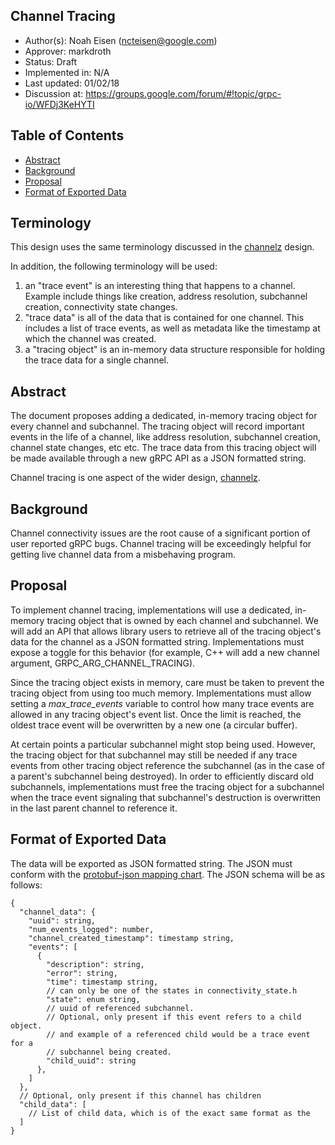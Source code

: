 Channel Tracing
----
* Author(s): Noah Eisen (ncteisen@google.com)
* Approver: markdroth
* Status: Draft
* Implemented in: N/A
* Last updated: 01/02/18
* Discussion at: https://groups.google.com/forum/#!topic/grpc-io/WFDj3KeHYTI

## Table of Contents

  * [Abstract](#abstract)
  * [Background](#background)
  * [Proposal](#proposal)
  * [Format of Exported Data](#format-of-exported-data)

## Terminology

This design uses the same terminology discussed in the [channelz](A14-channelz.md) design.

In addition, the following terminology will be used:
1.  an "trace event" is an interesting thing that happens to a channel. Example include things like creation, address resolution, subchannel creation, connectivity state changes.
2. "trace data" is all of the data that is contained for one channel. This includes a list of trace events, as well as metadata like the timestamp at which the channel was created.
3.  a "tracing object" is an in-memory data structure responsible for holding the trace data for a single channel.

## Abstract

The document proposes adding a dedicated, in-memory tracing object for every channel and subchannel. The tracing object will record important events in the life of a channel, like address resolution, subchannel creation, channel state changes, etc etc. The trace data from this tracing object will be made available through a new gRPC API as a JSON formatted string.

Channel tracing is one aspect of the wider design, [channelz](A14-channelz.md).

## Background

Channel connectivity issues are the root cause of a significant portion of user reported gRPC bugs. Channel tracing will be exceedingly helpful for getting live channel data from a misbehaving program.

## Proposal

To implement channel tracing, implementations will use a dedicated, in-memory tracing object that is owned by each channel and subchannel. We will add an API that allows library users to retrieve all of the tracing object's data for the channel as a JSON formatted string. Implementations must expose a toggle for this behavior (for example, C++ will add a new channel argument, GRPC_ARG_CHANNEL_TRACING).

Since the tracing object exists in memory, care must be taken to prevent the tracing object from using too much memory. Implementations must allow setting a _max_trace_events_ variable to control how many trace events are allowed in any tracing object's event list. Once the limit is reached, the oldest trace event will be overwritten by a new one (a circular buffer).

At certain points a particular subchannel might stop being used. However, the tracing object for that subchannel may still be needed if any trace events from other tracing object reference the subchannel (as in the case of a parent's subchannel being destroyed). In order to efficiently discard old subchannels, implementations must free the tracing object for a subchannel when the trace event signaling that subchannel's destruction is overwritten in the last parent channel to reference it.

## Format of Exported Data

The data will be exported as JSON formatted string. The JSON must conform with the [protobuf-json mapping chart](https://developers.google.com/protocol-buffers/docs/proto3#json). The JSON schema will be as follows:

```
{
  "channel_data": {
    "uuid": string,
    "num_events_logged": number,
    "channel_created_timestamp": timestamp string,
    "events": [
      {
        "description": string,
        "error": string,
        "time": timestamp string,
        // can only be one of the states in connectivity_state.h
        "state": enum string,
        // uuid of referenced subchannel.
        // Optional, only present if this event refers to a child object.
        // and example of a referenced child would be a trace event for a
        // subchannel being created.
        "child_uuid": string
      },
    ]
  },
  // Optional, only present if this channel has children
  "child_data": [
    // List of child data, which is of the exact same format as the
  ]
}
```
